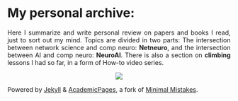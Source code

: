 <h1>My personal archive:</h1>
<p align="justify">
Here I summarize and write personal review on papers and books I read, just to sort out my mind. Topics are divided in two parts: The intersection between network science and comp neuro: <b>Netneuro</b>, and the intersection between AI and comp neuro: <b>NeuroAI</b>. There is also a section on <b>climbing</b> lessons I had so far, in a form of How-to video series.
  
<p align="center"><img align="center" src="https://zahramor.github.io/images/intersections.png"></p>

</p>

Powered by [Jekyll](http://jekyllrb.com/) & [AcademicPages](https://github.com/academicpages/academicpages.github.io), a fork of [Minimal Mistakes](https://mademistakes.com/work/minimal-mistakes-jekyll-theme/).


